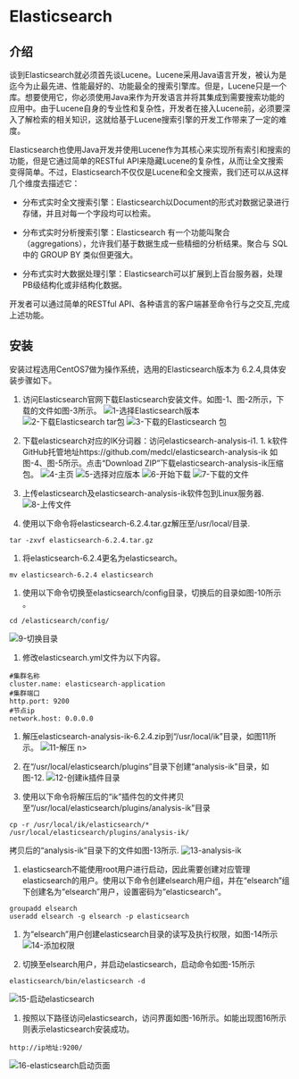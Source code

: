 # Elasticsearch
## 介绍
谈到Elasticsearch就必须首先谈Lucene。Lucene采用Java语言开发，被认为是迄今为止最先进、性能最好的、功能最全的搜索引擎库。但是，Lucene只是一个库。想要使用它，你必须使用Java来作为开发语言并将其集成到需要搜索功能的应用中。由于Lucene自身的专业性和复杂性，开发者在接入Lucene前，必须要深入了解检索的相关知识，这就给基于Lucene搜索引擎的开发工作带来了一定的难度。

Elasticsearch也使用Java开发并使用Lucene作为其核心来实现所有索引和搜索的功能，但是它通过简单的RESTful API来隐藏Lucene的复杂性，从而让全文搜索变得简单。不过，Elasticsearch不仅仅是Lucene和全文搜索，我们还可以从这样几个维度去描述它：

- 分布式实时全文搜索引擎：Elasticsearch以Document的形式对数据记录进行存储，并且对每一个字段均可以检索。

- 分布式实时分析搜索引擎：Elasticsearch 有一个功能叫聚合（aggregations），允许我们基于数据生成一些精细的分析结果。聚合与 SQL 中的 GROUP BY 类似但更强大。

- 分布式实时大数据处理引擎：Elasticsearch可以扩展到上百台服务器，处理PB级结构化或非结构化数据。

开发者可以通过简单的RESTful API、各种语言的客户端甚至命令行与之交互,完成上述功能。

## 安装
安装过程选用CentOS7做为操作系统，选用的Elasticsearch版本为 6.2.4,具体安装步骤如下。

1. 访问Elasticsearch官网下载Elasticsearch安装文件。如图-1、图-2所示，下载的文件如图-3所示。
![1-选择Elasticsearch版本](../images/ELK/1.png)
![2-下载Elasticsearch tar包](images/ELK/2.png)
![3-下载的Elasticsearch 包](images/ELK/3.png)

2. 下载elasticsearch对应的IK分词器：访问elasticsearch-analysis-i1. 1. k软件GitHub托管地址https://github.com/medcl/elasticsearch-analysis-ik 如图-4、图-5所示。点击“Download ZIP”下载elasticsearch-analysis-ik压缩包。
![4-主页](images/ELK/4.png)
![5-选择对应版本](images/ELK/5.png)
![6-开始下载](images/ELK/6.png)
![7-下载的文件](images/ELK/7.png)

3. 上传elasticsearch及elasticsearch-analysis-ik软件包到Linux服务器.
![8-上传文件](images/ELK/8.png)
4. 使用以下命令<a name="_Hlk518379760">将elasticsearch-6.2.4</a>.tar.gz解压至/usr/local/目录.
```shell
tar -zxvf elasticsearch-6.2.4.tar.gz
```
1. 将elasticsearch-6.2.4更名为elasticsearch。
```shell
mv elasticsearch-6.2.4 elasticsearch
```
1. 使用以下命令切换至elasticsearch/config目录，切换后的目录如图-10所示 。
```shell
cd /elasticsearch/config/
```
![9-切换目录](images/ELK/9.png)

1. 修改elasticsearch.yml文件为以下内容。
```shell
#集群名称
cluster.name: elasticsearch-application 
#集群端口
http.port: 9200
#节点ip 
network.host: 0.0.0.0
```
1. 解压elasticsearch-analysis-ik-6.2.4.zip到“/usr/local/ik”目录，如图11所示。
![11-解压 n>](images/ELK/11.png)

1. 在“/usr/local/elasticsearch/plugins”目录下创建“analysis-ik”目录，如图-12.
![12-创建ik插件目录](images/ELK/12.png)

1. 使用以下命令将解压后的“ik”插件包的文件拷贝至“/usr/local/elasticsearch/plugins/analysis-ik”目录
```shell
cp -r /usr/local/ik/elasticsearch/*  /usr/local/elasticsearch/plugins/analysis-ik/
```
拷贝后的“analysis-ik”目录下的文件如图-13所示.
![13-analysis-ik](images/ELK/13.png)

1. elasticsearch不能使用root用户进行启动，因此需要创建对应管理elasticsearch的用户。使用以下命令创建elsearch用户组，并在“elsearch”组下创建名为“elsearch”用户，设置密码为“elasticsearch”。
```shell
groupadd elsearch
useradd elsearch -g elsearch -p elasticsearch
```
1. 为“elsearch”用户创建elasticsearch目录的读写及执行权限，如图-14所示
![14-添加权限](images/ELK/14.png)

1. 切换至elsearch用户，并启动elasticsearch，启动命令如图-15所示
```shell
elasticsearch/bin/elasticsearch -d
```
![15-启动elasticsearch](images/ELK/15.png)

1. 按照以下路径访问elasticsearch，访问界面如图-16所示。如能出现图16所示则表示elasticsearch安装成功。
```shell
http://ip地址:9200/
```
![16-elasticsearch启动页面](images/ELK/16.png)
















